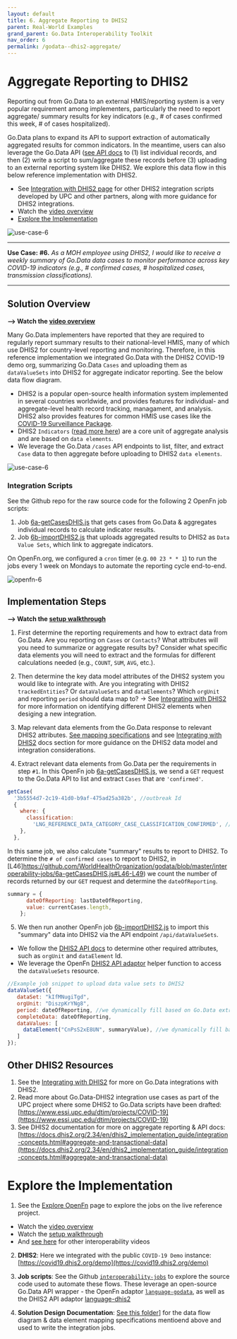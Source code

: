 ```yaml
---
layout: default
title: 6. Aggregate Reporting to DHIS2
parent: Real-World Examples
grand_parent: Go.Data Interoperability Toolkit
nav_order: 6
permalink: /godata--dhis2-aggregate/
---
```


# Aggregate Reporting to DHIS2
Reporting out from Go.Data to an external HMIS/reporting system is a very popular requirement among implementers, particularly the need to report aggregate/ summary results for key indicators (e.g., # of cases confirmed this week, # of cases hospitalized). 

Go.Data plans to expand its API to support extraction of automatically aggregated results for common indicators. In the meantime, users can also leverage the Go.Data API ([see API docs](https://github.com/WorldHealthOrganization/godata/api-docs/) to (1) list individual records, and then (2) write a script to sum/aggregate these records before (3) uploading to an external reporting system like DHIS2. We explore this data flow in this below reference implementation with DHIS2. 

- See [Integration with DHIS2 page](https://worldhealthorganization.github.io/godata/dhis2-integrations/) for other DHIS2 integration scripts developed by UPC and other partners, along with more guidance for DHIS2 integrations. 
- Watch the [video overview](https://sprcdn-assets.sprinklr.com/1652/5a2c79e5-f8b6-473a-b81c-7eba187f1c24-1003632985.mp4)
- [Explore the Implementation](#explore-the-implementation)

![use-case-6](../assets/use-case-6.png)

---
**Use Case:**
**#6.** _As a MOH employee using DHIS2, I would like to receive a weekly summary of Go.Data data cases to monitor performance across key COVID-19 indicators (e.g., # confirmed cases, # hospitalized cases, transmission classifications)._

---
## Solution Overview
**--> Watch the [video overview](https://sprcdn-assets.sprinklr.com/1652/5a2c79e5-f8b6-473a-b81c-7eba187f1c24-1003632985.mp4)**

Many Go.Data implementers have reported that they are required to regularly report summary results to their national-level HMIS, many of which use DHIS2 for country-level reporting and monitoring. Therefore, in this reference implementation we integrated Go.Data with the DHIS2 COVID-19 demo org, summarizing Go.Data `Cases` and uploading them as `dataValueSets` into DHIS2 for aggregate indicator reporting. See the below data flow diagram. 
- DHIS2 is a popular open-source health information system implemented in several countries worldwide, and provides features for individual- and aggregate-level health record tracking, managament, and analysis. DHIS2 also provides features for common HMIS use cases like the [COVID-19 Surveillance Package](https://www.dhis2.org/covid-19). 
- DHIS2 `Indicators` ([read more here](https://docs.dhis2.org/2.34/pt/dhis2_implementation_guide/indicators.html#:~:text=In%20DHIS2%2C%20the%20indicator%20is,do%20not%20have%20a%20denominator.)) are a core unit of aggregate analysis and are based on `data elements`. 
- We leverage the Go.Data `/cases` API endpoints to list, filter, and extract `Case` data to then aggregate before uploading to DHIS2 `data elements`. 

![use-case-6](../assets/io-use-case-6.png)

### Integration Scripts
See the Github repo for the raw source code for the following 2 OpenFn job scripts:
1. Job [6a-getCasesDHIS.js](https://github.com/WorldHealthOrganization/godata/blob/master/interoperability-jobs/6a-getCasesDHIS.js) that gets cases from Go.Data & aggregates individual records to calculate indicator results. 
2. Job [6b-importDHIS2.js](https://github.com/WorldHealthOrganization/godata/blob/master/interoperability-jobs/6b-importDHIS2.js) that uploads aggregated results to DHIS2 as `Data Value Sets`, which link to aggregate indicators. 

On OpenFn.org, we configured a `cron` timer (e.g. `00 23 * * 1`) to run the jobs every 1 week on Mondays to automate the reporting cycle end-to-end. 

![openfn-6](../assets/openfn-6.png)


## Implementation Steps 
**--> Watch the [setup walkthrough](https://sprcdn-assets.sprinklr.com/1652/8cb40700-8b8b-442d-a323-314078cb58d3-623643034.mp4)**
1. First determine the reporting requirements and how to extract data from Go.Data. Are you reporting on `Cases` or `Contacts`? What attributes will you need to summarize or aggregate results by? Consider what specific data elements you will need to extract and the formulas for different calculations needed (e.g., `COUNT`, `SUM`, `AVG`, etc.). 

2. Then determine the key data model attributes of the DHIS2 system you would like to integrate with. Are you integrating with DHIS2 `trackedEntities`? Or `dataValueSets` and `dataElements`? Which `orgUnit` and reporting `period` should data map to? 
→ See [Integrating with DHIS2](https://worldhealthorganization.github.io/godata/dhis2-integrations/) for more information on identifying different DHIS2 elements when desiging a new integration.

3. Map relevant data elements from the Go.Data response to relevant DHIS2 attributes. [See mapping specifications](https://drive.google.com/drive/folders/1qL3el6F2obdmtu2QKgcWYoXWsqBkhtII) and see [Integrating with DHIS2](https://worldhealthorganization.github.io/godata/dhis2-integrations/) docs section for more guidance on the DHIS2 data model and integration considerations. 
4. Extract relevant data elements from Go.Data per the requirements in step `#1`. In this OpenFn job [6a-getCasesDHIS.js](https://github.com/WorldHealthOrganization/godata/blob/master/interoperability-jobs/6a-getCasesDHIS.js), we send a `GET` request to the Go.Data API to list and extract `Cases` that are `'confirmed'`.  

```js
getCase(
  '3b5554d7-2c19-41d0-b9af-475ad25a382b', //outbreak Id 
  {
    where: {
      classification:
        'LNG_REFERENCE_DATA_CATEGORY_CASE_CLASSIFICATION_CONFIRMED', //filter to extract only confirmed cases
    },
  },
```
In this same job, we also calculate "summary" results to report to DHIS2. To determine the `# of confirmed cases` to report to DHIS2, in [L46]https://github.com/WorldHealthOrganization/godata/blob/master/interoperability-jobs/6a-getCasesDHIS.js#L46-L49) we count the number of records returned by our `GET` request and determine the `dateOfReporting`. 

```js
summary = {
      dateOfReporting: lastDateOfReporting,
      value: currentCases.length,
    };
```

5. We then run another OpenFn job [6b-importDHIS2.js](https://github.com/WorldHealthOrganization/godata/blob/master/interoperability-jobs/6b-importDHIS2.js) to import this "summary" data into DHIS2 via the API endpoint `/api/dataValueSets`. 
- We follow the [DHIS2 API docs](https://docs.dhis2.org/master/en/developer/html/dhis2_developer_manual_full.html#webapi_data_values) to determine other required attributes, such as `orgUnit` and `dataElement` Id.
- We leverage the OpenFn [DHIS2 API adaptor](https://openfn.github.io/language-dhis2/dataValueSet.html) helper function to access the `dataValueSets` resource. 

```js
//Example job snippet to upload data value sets to DHIS2
dataValueSet({
   dataSet: "kIfMNugiTgd",
   orgUnit: "DiszpKrYNg8",
   period: dateOfReporting, //we dynamically fill based on Go.Data extract
   completeData: dateOfReporting,
   dataValues: [
     dataElement("CnPsS2xE8UN", summaryValue), //we dynamically fill based on Go.Data extract & calculation
   ]
});
```

## Other DHIS2 Resources
1. See the [Integrating with DHIS2](https://worldhealthorganization.github.io/godata/dhis2-integrations/) for more on Go.Data integrations with DHIS2. 
2. Read more about Go.Data-DHIS2 integration use cases as part of the UPC project where some DHIS2 to Go.Data scripts have been drafted:  [https://www.essi.upc.edu/dtim/projects/COVID-19](https://www.essi.upc.edu/dtim/projects/COVID-19)
3. See DHIS2 documentation for more on aggregate reporting & API docs: [https://docs.dhis2.org/2.34/en/dhis2_implementation_guide/integration-concepts.html#aggregate-and-transactional-data](https://docs.dhis2.org/2.34/en/dhis2_implementation_guide/integration-concepts.html#aggregate-and-transactional-data)


# Explore the Implementation
1. See the [Explore OpenFn](https://worldhealthorganization.github.io/godata/explore-openfn/) page to explore the jobs on the live reference project. 
- Watch the [video overview](https://sprcdn-assets.sprinklr.com/1652/5a2c79e5-f8b6-473a-b81c-7eba187f1c24-1003632985.mp4)
- Watch the [setup walkthrough](https://sprcdn-assets.sprinklr.com/1652/8cb40700-8b8b-442d-a323-314078cb58d3-623643034.mp4)
- And [see here](https://community-godata.who.int/topics/interoperability/5fd8ec64f5c77e114e6c6823) for other interoperability videos

2. **DHIS2**: Here we integrated with the public `COVID-19 Demo` instance: [https://covid19.dhis2.org/demo](https://covid19.dhis2.org/demo)

3. **Job scripts**: See the Github [`interoperability-jobs`](https://github.com/WorldHealthOrganization/godata/tree/master/interoperability-jobs) to explore the source code used to automate these flows. These leverage an open-source Go.Data API wrapper - the OpenFn adaptor [`language-godata`](https://github.com/WorldHealthOrganization/language-godata/), as well as the DHIS2 API adaptor [language-dhis2](https://openfn.github.io/language-dhis2/)

4. **Solution Design Documentation**: [See this folder](https://drive.google.com/drive/folders/1qL3el6F2obdmtu2QKgcWYoXWsqBkhtII)] for the data flow diagram & data element mapping specifications mentioend above and used to write the integration jobs. 

